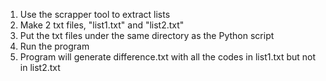 1. Use the scrapper tool to extract lists
2. Make 2 txt files, "list1.txt" and "list2.txt"
3. Put the txt files under the same directory as the Python script
4. Run the program
5. Program will generate difference.txt with all the codes in list1.txt but not in list2.txt
